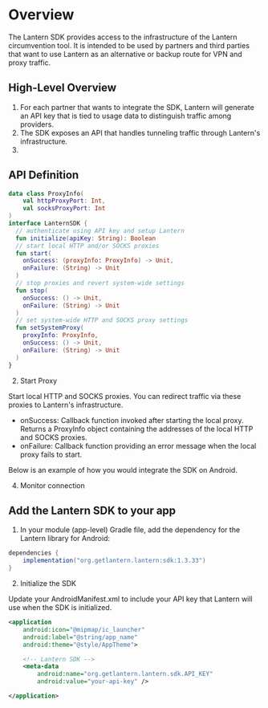 # Overview
The Lantern SDK provides access to the infrastructure of the Lantern circumvention tool. It is intended to be used by partners and third parties that want to use Lantern as an alternative or backup route for VPN and proxy traffic.

## High-Level Overview

1. For each partner that wants to integrate the SDK, Lantern will generate an API key that is tied to usage data to distinguish traffic among providers.
2. The SDK exposes an API that handles tunneling traffic through Lantern's infrastructure.
3. 

## API Definition

```kotlin
data class ProxyInfo(
    val httpProxyPort: Int,
    val socksProxyPort: Int
)
interface LanternSDK {
  // authenticate using API key and setup Lantern
  fun initialize(apiKey: String): Boolean
  // start local HTTP and/or SOCKS proxies
  fun start(
    onSuccess: (proxyInfo: ProxyInfo) -> Unit,
    onFailure: (String) -> Unit
  )
  // stop proxies and revert system-wide settings
  fun stop(
    onSuccess: () -> Unit,
    onFailure: (String) -> Unit
  )
  // set system-wide HTTP and SOCKS proxy settings
  fun setSystemProxy(
    proxyInfo: ProxyInfo,
    onSuccess: () -> Unit,
    onFailure: (String) -> Unit
  )
}
```

2. Start Proxy

Start local HTTP and SOCKS proxies. You can redirect traffic via these proxies to Lantern's infrastructure.
- onSuccess: Callback function invoked after starting the local proxy. Returns a ProxyInfo object containing the addresses of the local HTTP and SOCKS proxies.
- onFailure: Callback function providing an error message when the local proxy fails to start.

Below is an example of how you would integrate the SDK on Android.

4. Monitor connection


## Add the Lantern SDK to your app

1. In your module (app-level) Gradle file, add the dependency for the Lantern library for Android:

```groovy
dependencies {
    implementation("org.getlantern.lantern:sdk:1.3.33")
}
```

2. Initialize the SDK

Update your AndroidManifest.xml to include your API key that Lantern will use when the SDK is initialized.

```xml
<application
    android:icon="@mipmap/ic_launcher"
    android:label="@string/app_name"
    android:theme="@style/AppTheme">

    <!-- Lantern SDK -->
    <meta-data
        android:name="org.getlantern.lantern.sdk.API_KEY"
        android:value="your-api-key" />

</application>
```


